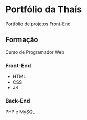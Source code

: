 # Portfólio da Thaís
Portfólio de projetos Front-End

## Formação
Curso de Programador Web

### Front-End
- HTML
- CSS 
- JS

### Back-End
PHP e MySQL

<!-- COMENTÁRIOS -->
